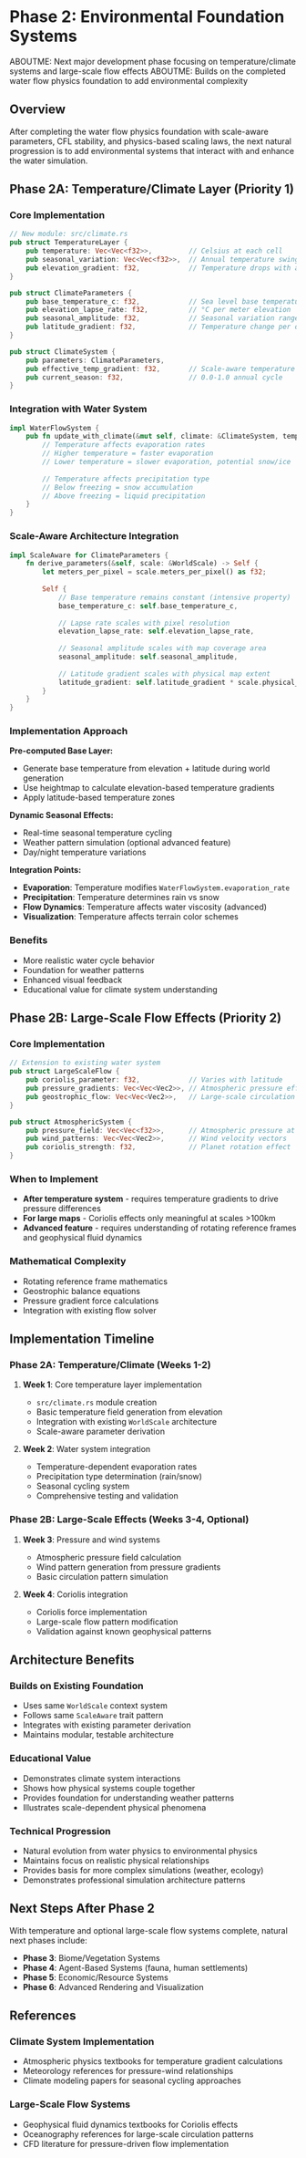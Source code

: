 # Phase 2: Environmental Foundation Systems

ABOUTME: Next major development phase focusing on temperature/climate systems and large-scale flow effects
ABOUTME: Builds on the completed water flow physics foundation to add environmental complexity

## Overview

After completing the water flow physics foundation with scale-aware parameters, CFL stability, and physics-based scaling laws, the next natural progression is to add environmental systems that interact with and enhance the water simulation.

## Phase 2A: Temperature/Climate Layer (Priority 1)

### Core Implementation
```rust
// New module: src/climate.rs
pub struct TemperatureLayer {
    pub temperature: Vec<Vec<f32>>,         // Celsius at each cell
    pub seasonal_variation: Vec<Vec<f32>>,  // Annual temperature swing
    pub elevation_gradient: f32,            // Temperature drops with altitude
}

pub struct ClimateParameters {
    pub base_temperature_c: f32,            // Sea level base temperature
    pub elevation_lapse_rate: f32,          // °C per meter elevation
    pub seasonal_amplitude: f32,            // Seasonal variation range
    pub latitude_gradient: f32,             // Temperature change per degree latitude
}

pub struct ClimateSystem {
    pub parameters: ClimateParameters,
    pub effective_temp_gradient: f32,       // Scale-aware temperature gradients
    pub current_season: f32,                // 0.0-1.0 annual cycle
}
```

### Integration with Water System
```rust
impl WaterFlowSystem {
    pub fn update_with_climate(&mut self, climate: &ClimateSystem, temp: &TemperatureLayer) {
        // Temperature affects evaporation rates
        // Higher temperature = faster evaporation
        // Lower temperature = slower evaporation, potential snow/ice
        
        // Temperature affects precipitation type
        // Below freezing = snow accumulation
        // Above freezing = liquid precipitation
    }
}
```

### Scale-Aware Architecture Integration
```rust
impl ScaleAware for ClimateParameters {
    fn derive_parameters(&self, scale: &WorldScale) -> Self {
        let meters_per_pixel = scale.meters_per_pixel() as f32;
        
        Self {
            // Base temperature remains constant (intensive property)
            base_temperature_c: self.base_temperature_c,
            
            // Lapse rate scales with pixel resolution
            elevation_lapse_rate: self.elevation_lapse_rate,
            
            // Seasonal amplitude scales with map coverage area
            seasonal_amplitude: self.seasonal_amplitude,
            
            // Latitude gradient scales with physical map extent
            latitude_gradient: self.latitude_gradient * scale.physical_size_km as f32,
        }
    }
}
```

### Implementation Approach

**Pre-computed Base Layer:**
- Generate base temperature from elevation + latitude during world generation
- Use heightmap to calculate elevation-based temperature gradients
- Apply latitude-based temperature zones

**Dynamic Seasonal Effects:**
- Real-time seasonal temperature cycling
- Weather pattern simulation (optional advanced feature)
- Day/night temperature variations

**Integration Points:**
- **Evaporation**: Temperature modifies `WaterFlowSystem.evaporation_rate`
- **Precipitation**: Temperature determines rain vs snow
- **Flow Dynamics**: Temperature affects water viscosity (advanced)
- **Visualization**: Temperature affects terrain color schemes

### Benefits
- More realistic water cycle behavior
- Foundation for weather patterns
- Enhanced visual feedback
- Educational value for climate system understanding

## Phase 2B: Large-Scale Flow Effects (Priority 2)

### Core Implementation
```rust
// Extension to existing water system
pub struct LargeScaleFlow {
    pub coriolis_parameter: f32,            // Varies with latitude
    pub pressure_gradients: Vec<Vec<Vec2>>, // Atmospheric pressure effects
    pub geostrophic_flow: Vec<Vec<Vec2>>,   // Large-scale circulation patterns
}

pub struct AtmosphericSystem {
    pub pressure_field: Vec<Vec<f32>>,      // Atmospheric pressure at each cell
    pub wind_patterns: Vec<Vec<Vec2>>,      // Wind velocity vectors
    pub coriolis_strength: f32,             // Planet rotation effect
}
```

### When to Implement
- **After temperature system** - requires temperature gradients to drive pressure differences
- **For large maps** - Coriolis effects only meaningful at scales >100km
- **Advanced feature** - requires understanding of rotating reference frames and geophysical fluid dynamics

### Mathematical Complexity
- Rotating reference frame mathematics
- Geostrophic balance equations
- Pressure gradient force calculations
- Integration with existing flow solver

## Implementation Timeline

### Phase 2A: Temperature/Climate (Weeks 1-2)
1. **Week 1**: Core temperature layer implementation
   - `src/climate.rs` module creation
   - Basic temperature field generation from elevation
   - Integration with existing `WorldScale` architecture
   - Scale-aware parameter derivation

2. **Week 2**: Water system integration
   - Temperature-dependent evaporation rates
   - Precipitation type determination (rain/snow)
   - Seasonal cycling system
   - Comprehensive testing and validation

### Phase 2B: Large-Scale Effects (Weeks 3-4, Optional)
1. **Week 3**: Pressure and wind systems
   - Atmospheric pressure field calculation
   - Wind pattern generation from pressure gradients
   - Basic circulation pattern simulation

2. **Week 4**: Coriolis integration
   - Coriolis force implementation
   - Large-scale flow pattern modification
   - Validation against known geophysical patterns

## Architecture Benefits

### Builds on Existing Foundation
- Uses same `WorldScale` context system
- Follows same `ScaleAware` trait pattern
- Integrates with existing parameter derivation
- Maintains modular, testable architecture

### Educational Value
- Demonstrates climate system interactions
- Shows how physical systems couple together
- Provides foundation for understanding weather patterns
- Illustrates scale-dependent physical phenomena

### Technical Progression
- Natural evolution from water physics to environmental physics
- Maintains focus on realistic physical relationships
- Provides basis for more complex simulations (weather, ecology)
- Demonstrates professional simulation architecture patterns

## Next Steps After Phase 2

With temperature and optional large-scale flow systems complete, natural next phases include:

- **Phase 3**: Biome/Vegetation Systems
- **Phase 4**: Agent-Based Systems (fauna, human settlements)
- **Phase 5**: Economic/Resource Systems
- **Phase 6**: Advanced Rendering and Visualization

## References

### Climate System Implementation
- Atmospheric physics textbooks for temperature gradient calculations
- Meteorology references for pressure-wind relationships
- Climate modeling papers for seasonal cycling approaches

### Large-Scale Flow Systems
- Geophysical fluid dynamics textbooks for Coriolis effects
- Oceanography references for large-scale circulation patterns
- CFD literature for pressure-driven flow implementation